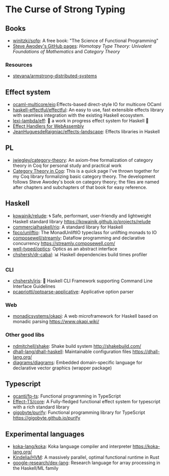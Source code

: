 # The Curse of Strong Typing

## Books

- [winitzki/sofp](https://github.com/winitzki/sofp): A free book: "The Science
  of Functional Programming"
- [Steve Awodey's GitHub pages](https://awodey.github.io/): _Homotopy Type
  Theory: Univalent Foundations of Mathematics_ and _Category Theory_

### Resources

- [stevana/armstrong-distributed-systems](https://github.com/stevana/armstrong-distributed-systems)

## Effect system

- [ocaml-multicore/eio](https://github.com/ocaml-multicore/eio):Effects-based
  direct-style IO for multicore OCaml
- [haskell-effectful/effectful](https://github.com/haskell-effectful/effectful):
  An easy to use, fast extensible effects library with seamless integration with
  the existing Haskell ecosystem.
- [lexi-lambda/eff](https://github.com/lexi-lambda/eff): 🚧 a work in progress
  effect system for Haskell 🚧
- [Effect Handlers for WebAssembly](https://wasmfx.dev/)
- [JeanHuguesdeRaigniac/effects-landscape](https://github.com/JeanHuguesdeRaigniac/effects-landscape):
  Effects libraries in Haskell

## PL

- [jwiegley/category-theory](https://github.com/jwiegley/category-theory): An
  axiom-free formalization of category theory in Coq for personal study and
  practical work
- [Category Theory in Coq](http://www.megacz.com/berkeley/coq-categories/): This
  is a quick page I've thrown together for my Coq library formalizing basic
  category theory. The development follows Steve Awodey's book on category
  theory; the files are named after chapters and subchapters of that book for
  easy reference.

## Haskell

- [kowainik/relude](https://github.com/kowainik/relude): 🌀 Safe, performant,
  user-friendly and lightweight Haskell standard library
  <https://kowainik.github.io/projects/relude>
- [commercialhaskell/rio](https://github.com/commercialhaskell/rio): A standard
  library for Haskell
- [fpco/unliftio](https://github.com/fpco/unliftio): The MonadUnliftIO typeclass
  for unlifting monads to IO
- [composewell/streamly](https://github.com/composewell/streamly): Dataflow
  programming and declarative concurrency <https://streamly.composewell.com/>
- [well-typed/optics](https://github.com/well-typed/optics): Optics as an
  abstract interface
- [chshersh/dr-cabal](https://github.com/chshersh/dr-cabal): 📊 Haskell
  dependencies build times profiler

### CLI

- [chshersh/iris](https://github.com/chshersh/iris): 🌈 Haskell CLI Framework
  supporting Command Line Interface Guidelines
- [pcapriotti/optparse-applicative](https://github.com/pcapriotti/optparse-applicative):
  Applicative option parser

### Web

- [monadicsystems/okapi](https://github.com/monadicsystems/okapi): A web
  microframework for Haskell based on monadic parsing <https://www.okapi.wiki/>

### Other good libs

- [ndmitchell/shake](https://github.com/ndmitchell/shake): Shake build system
  <http://shakebuild.com/>
- [dhall-lang/dhall-haskell](https://github.com/dhall-lang/dhall-haskell):
  Maintainable configuration files <https://dhall-lang.org/>
- [diagrams/diagrams](https://github.com/diagrams/diagrams): Embedded
  domain-specific language for declarative vector graphics (wrapper package)

## Typescript

- [gcanti/fp-ts](https://github.com/gcanti/fp-ts): Functional programming in
  TypeScript
- [Effect-TS/core](https://github.com/Effect-TS/core): A Fully-fledged
  functional effect system for typescript with a rich standard library
- [gigobyte/purify](https://github.com/gigobyte/purify): Functional programming
  library for TypeScript <https://gigobyte.github.io/purify>

## Experimental languages

- [koka-lang/koka](https://github.com/koka-lang/koka): Koka language compiler
  and interpreter <https://koka-lang.org/>
- [Kindelia/HVM](https://github.com/Kindelia/HVM): A massively parallel, optimal
  functional runtime in Rust
- [google-research/dex-lang](https://github.com/google-research/dex-lang):
  Research language for array processing in the Haskell/ML family
